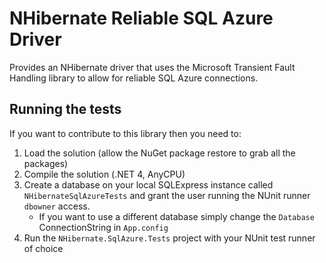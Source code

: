 ﻿NHibernate Reliable SQL Azure Driver
====================================

Provides an NHibernate driver that uses the Microsoft Transient Fault Handling library to allow for reliable SQL Azure connections.

Running the tests
-----------------

If you want to contribute to this library then you need to:

1. Load the solution (allow the NuGet package restore to grab all the packages)
2. Compile the solution (.NET 4, AnyCPU)
3. Create a database on your local SQLExpress instance called `NHibernateSqlAzureTests` and grant the user running the NUnit runner `dbowner` access.
    * If you want to use a different database simply change the `Database` ConnectionString in `App.config`
4. Run the `NHibernate.SqlAzure.Tests` project with your NUnit test runner of choice

